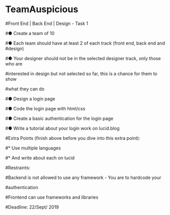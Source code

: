 # TeamAuspicious

#Front End | Back End | Design - Task 1

#● Create a team of 10

#● Each team should have at least 2 of each track (front end, back end and
#design)

#● Your designer should not be in the selected designer track, only those who are

#interested in design but not selected so far, this is a chance for them to show

#what they can do

#● Design a login page

#● Code the login page with html/css

#● Create a basic authentication for the login page

#● Write a tutorial about your login work on lucid.blog

#Extra Points (finish above before you dive into this extra point):

#* Use multiple languages

#* And write about each on lucid

#Restraints:

#Backend is not allowed to use any framework - You are to hardcode your

#authentication

#Frontend can use frameworks and libraries


#Deadline: 22/Sept/ 2019
